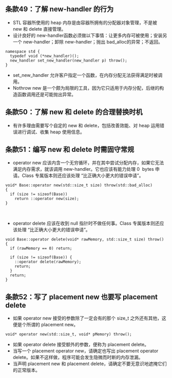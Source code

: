 ## 条款49：了解 new-handler 的行为

* STL 容器所使用的 heap 内存是由容器所拥有的分配器对象管理，不是被 new 和 delete 直接管理。
* 设计良好的 new-handler函数必须做以下事情：让更多内存可被使用；安装另一个 new-handler；卸除 new-handler；抛出 bad_alloc的异常；不返回。

```
namespace std {
  typedef void (*new_handler)();
  new_handler set_new_handler(new_handler p) throw();
}
```

* set_new_handler 允许客户指定一个函数，在内存分配无法获得满足时被调用。
* Nothrow new 是一个颇为局限的工具，因为它只适用于内存分配，后继的构造函数调用还是可能抛出异常。

## 条款50：了解 new 和 delete 的合理替换时机

* 有许多理由需要写个自定的 new 和 delete，包括改善效能、对 heap 运用错误进行调试、收集 heap 使用信息。

## 条款51：编写 new 和 delete 时需固守常规

* operator new 应该内含一个无穷循环，并在其中尝试分配内存，如果它无法满足内存需求，就该调用 new-handler。它也应该有能力处理 0
  bytes 申请。Class 专属版本则还应该处理 “比正确大小更大的错误申请”。

```
void* Base::operator new(std::size_t size) throw(std::bad_alloc)
{
  if (size != sizeof(Base))
    return ::operator new(size);
}
```
  
* operator delete 应该在收到 null 指针时不做任何事。Class 专属版本则还应该处理 “比正确大小更大的错误申请”。

```
void Base::operator delete(void* rawMemory, std::size_t size) throw()
{
  if (rawMemory == 0) return;
  
  if (size != sizeof(Base)) {
    ::operator delete(rawMemory);
    return;
  }
  return;
}
```

## 条款52：写了 placement new 也要写 placement delete

* 如果 operator new 接受的参数除了一定会有的那个 size_t 之外还有其他，这便是个所谓的 placement new。
```
void* operator new(std::size_t, void* pMemory) throw();
```
* 如果 operator delete 接受额外的参数，便称为 placement delete。
* 当写一个 placement operator new，请确定也写出 placement operator delete。如果不这样做，程序可能会发生隐微而时断的内存泄漏。
* 当声明 placement new 和 placement delete，请确定不要无意识地遮掩它们的正常版本。
